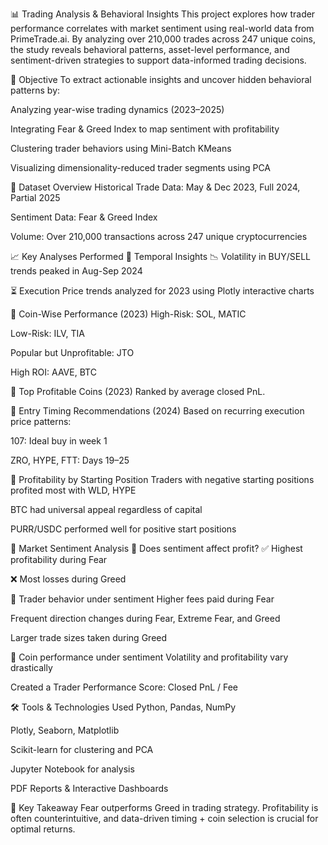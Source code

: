 📊 Trading Analysis & Behavioral Insights
This project explores how trader performance correlates with market sentiment using real-world data from PrimeTrade.ai. By analyzing over 210,000 trades across 247 unique coins, the study reveals behavioral patterns, asset-level performance, and sentiment-driven strategies to support data-informed trading decisions.

🚀 Objective
To extract actionable insights and uncover hidden behavioral patterns by:

Analyzing year-wise trading dynamics (2023–2025)

Integrating Fear & Greed Index to map sentiment with profitability

Clustering trader behaviors using Mini-Batch KMeans

Visualizing dimensionality-reduced trader segments using PCA

📂 Dataset Overview
Historical Trade Data: May & Dec 2023, Full 2024, Partial 2025

Sentiment Data: Fear & Greed Index

Volume: Over 210,000 transactions across 247 unique cryptocurrencies

📈 Key Analyses Performed
🔹 Temporal Insights
📉 Volatility in BUY/SELL trends peaked in Aug-Sep 2024

⏳ Execution Price trends analyzed for 2023 using Plotly interactive charts

🔹 Coin-Wise Performance (2023)
High-Risk: SOL, MATIC

Low-Risk: ILV, TIA

Popular but Unprofitable: JTO

High ROI: AAVE, BTC

🔹 Top Profitable Coins (2023)
Ranked by average closed PnL.

🔹 Entry Timing Recommendations (2024)
Based on recurring execution price patterns:

107: Ideal buy in week 1

ZRO, HYPE, FTT: Days 19–25

🔹 Profitability by Starting Position
Traders with negative starting positions profited most with WLD, HYPE

BTC had universal appeal regardless of capital

PURR/USDC performed well for positive start positions

🧠 Market Sentiment Analysis
🔸 Does sentiment affect profit?
✅ Highest profitability during Fear

❌ Most losses during Greed

🔸 Trader behavior under sentiment
Higher fees paid during Fear

Frequent direction changes during Fear, Extreme Fear, and Greed

Larger trade sizes taken during Greed

🔸 Coin performance under sentiment
Volatility and profitability vary drastically

Created a Trader Performance Score: Closed PnL / Fee

🛠 Tools & Technologies Used
Python, Pandas, NumPy

Plotly, Seaborn, Matplotlib

Scikit-learn for clustering and PCA

Jupyter Notebook for analysis

PDF Reports & Interactive Dashboards

📌 Key Takeaway
Fear outperforms Greed in trading strategy. Profitability is often counterintuitive, and data-driven timing + coin selection is crucial for optimal returns.
